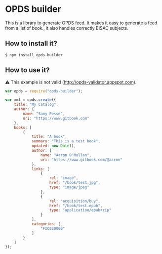 # OPDS builder

This is a library to generate OPDS feed. It makes it easy to generate a feed from a list of book., it also handles correctly BISAC subjects.

## How to install it?

```
$ npm install opds-builder
```

## How to use it?

:warning: This example is not valid (http://opds-validator.appspot.com).

```js
var opds = require("opds-builder");

var xml = opds.create({
    title: "My Catalog",
    author: {
        name: "Samy Pesse",
        uri: "https://www.gitbook.com"
    },
    books: [
        {
            title: "A book",
            summary: "This is a test book",
            updated: new Date(),
            author: {
                name: "Aaron O'Mullan",
                uri: "https://www.gitbook.com/@aaron"
            },
            links: [
                {
                    rel: "image",
                    href: "/book/test.jpg",
                    type: "image/jpeg"
                },
                {
                    rel: "acquisition/buy",
                    href: "/book/test.epub",
                    type: "application/epub+zip"
                }
            ],
            categories: [
                "FIC020000"
            ]
        }
    ]
});
```
